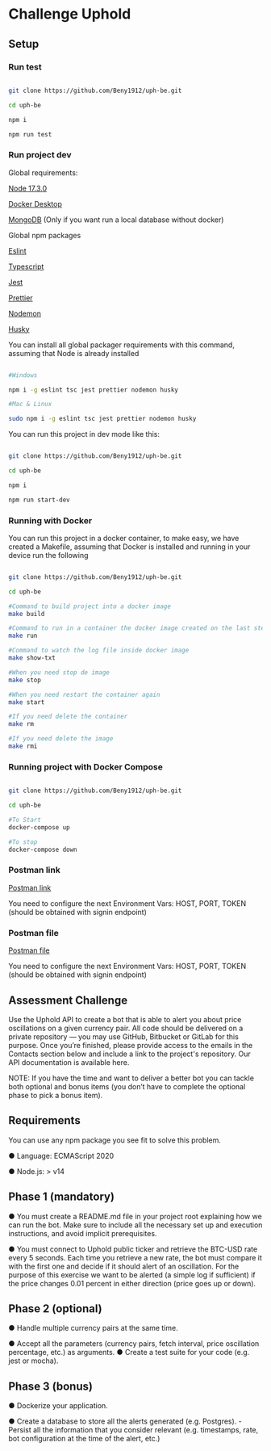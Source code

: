 # Challenge Uphold

## Setup

### Run test

```bash

git clone https://github.com/Beny1912/uph-be.git

cd uph-be

npm i

npm run test

```

### Run project dev

Global requirements:

[Node 17.3.0](https://nodejs.org/en/)

[Docker Desktop](https://www.docker.com/products/docker-desktop)

[MongoDB](https://www.mongodb.com/es) (Only if you want run a local database without docker)

Global npm packages

[Eslint](https://www.npmjs.com/package/eslint)

[Typescript](https://www.npmjs.com/package/typescript)

[Jest](https://www.npmjs.com/package/jest)

[Prettier](https://www.npmjs.com/package/prettier)

[Nodemon](https://www.npmjs.com/package/nodemon)

[Husky](https://www.npmjs.com/package/husky)

You can install all global packager requirements with this command, assuming that Node is already installed
```bash

#Windows

npm i -g eslint tsc jest prettier nodemon husky

#Mac & Linux

sudo npm i -g eslint tsc jest prettier nodemon husky

```
You can run this project in dev mode like this:

```bash

git clone https://github.com/Beny1912/uph-be.git

cd uph-be

npm i

npm run start-dev

```

### Running with Docker

You can run this project in a docker container, to make easy, we have created a Makefile, assuming that Docker is installed and running in your device run the following

```bash

git clone https://github.com/Beny1912/uph-be.git

cd uph-be

#Command to build project into a docker image
make build

#Command to run in a container the docker image created on the last step
make run

#Command to watch the log file inside docker image
make show-txt

#When you need stop de image
make stop

#When you need restart the container again
make start

#If you need delete the container
make rm

#If you need delete the image
make rmi

```

### Running project with Docker Compose

```bash

git clone https://github.com/Beny1912/uph-be.git

cd uph-be

#To Start
docker-compose up

#To stop
docker-compose down

```

### Postman link

[Postman link](https://www.getpostman.com/collections/ccc123e235b5ea5b1103)

You need to configure the next Environment Vars: HOST, PORT, TOKEN (should be obtained with signin endpoint)

### Postman file

[Postman file](Uphold.postman_collection.json)

You need to configure the next Environment Vars: HOST, PORT, TOKEN (should be obtained with signin endpoint)

## Assessment Challenge

Use the Uphold API to create a bot that is able to alert you about price oscillations on a given
currency pair.
All code should be delivered on a private repository — you may use GitHub, Bitbucket or
GitLab for this purpose. Once you’re finished, please provide access to the emails in the
Contacts section below and include a link to the project's repository.
Our API documentation is available here.

NOTE: If you have the time and want to deliver a better bot you can tackle both optional and
bonus items (you don’t have to complete the optional phase to pick a bonus item).

## Requirements

You can use any npm package you see fit to solve this problem.

● Language: ECMAScript 2020

● Node.js: > v14

## Phase 1 (mandatory)

● You must create a README.md file in your project root explaining how we can run the
bot. Make sure to include all the necessary set up and execution instructions, and
avoid implicit prerequisites.

● You must connect to Uphold public ticker and retrieve the BTC-USD rate every 5
seconds. Each time you retrieve a new rate, the bot must compare it with the first one
and decide if it should alert of an oscillation. For the purpose of this exercise we want
to be alerted (a simple log if sufficient) if the price changes 0.01 percent in either
direction (price goes up or down).

## Phase 2 (optional)

● Handle multiple currency pairs at the same time.

● Accept all the parameters (currency pairs, fetch interval, price oscillation percentage,
etc.) as arguments.
● Create a test suite for your code (e.g. jest or mocha).

## Phase 3 (bonus)

● Dockerize your application.

● Create a database to store all the alerts generated (e.g. Postgres). - Persist all the information that you consider relevant (e.g. timestamps, rate, bot configuration at the time of the alert, etc.)
